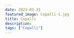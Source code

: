 ```yaml
---
date: 2023-03-31
featured_image: Copalli-1.jpg
title: Copalli
description: 
tags: ["Copalli"]
---
```

